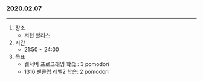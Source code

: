### 2020.02.07
---

1. 장소
    - 서현 할리스
2. 시간
    - 21:50 ~ 24:00
3. 목표
    - 웹서버 프로그래밍 학습 : 3 pomodori
    - 1316 팬클럽 레벨2 학습: 2 pomodori